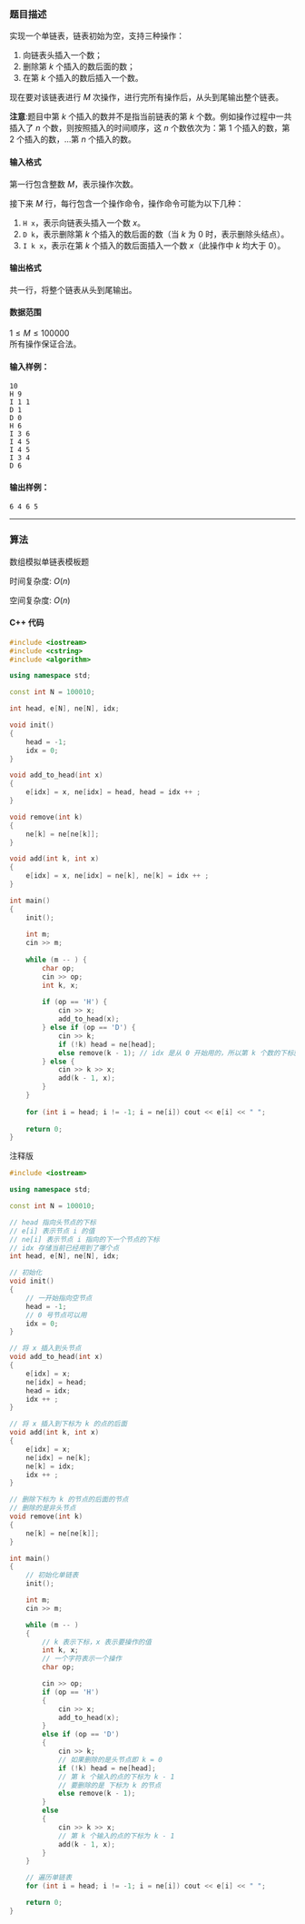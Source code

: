 ### 题目描述
实现一个单链表，链表初始为空，支持三种操作：

1.  向链表头插入一个数；
2.  删除第 $k$ 个插入的数后面的数；
3.  在第 $k$ 个插入的数后插入一个数。

现在要对该链表进行 $M$ 次操作，进行完所有操作后，从头到尾输出整个链表。

**注意**:题目中第 $k$ 个插入的数并不是指当前链表的第 $k$ 个数。例如操作过程中一共插入了 $n$ 个数，则按照插入的时间顺序，这 $n$ 个数依次为：第 $1$ 个插入的数，第 $2$ 个插入的数，…第 $n$ 个插入的数。

#### 输入格式

第一行包含整数 $M$，表示操作次数。

接下来 $M$ 行，每行包含一个操作命令，操作命令可能为以下几种：

1.  `H x`，表示向链表头插入一个数 $x$。
2.  `D k`，表示删除第 $k$ 个插入的数后面的数（当 $k$ 为 $0$ 时，表示删除头结点）。
3.  `I k x`，表示在第 $k$ 个插入的数后面插入一个数 $x$（此操作中 $k$ 均大于 $0$）。

#### 输出格式

共一行，将整个链表从头到尾输出。

#### 数据范围

$1 \le M \le 100000$  
所有操作保证合法。

#### 输入样例：

    10
    H 9
    I 1 1
    D 1
    D 0
    H 6
    I 3 6
    I 4 5
    I 4 5
    I 3 4
    D 6


#### 输出样例：

    6 4 6 5

---
### 算法

数组模拟单链表模板题

时间复杂度: $O(n)$

空间复杂度: $O(n)$
#### C++ 代码
```cpp
#include <iostream>
#include <cstring>
#include <algorithm>

using namespace std;

const int N = 100010;

int head, e[N], ne[N], idx;

void init()
{
    head = -1;
    idx = 0;
}

void add_to_head(int x) 
{
    e[idx] = x, ne[idx] = head, head = idx ++ ; 
}

void remove(int k)
{
    ne[k] = ne[ne[k]];
}

void add(int k, int x)
{
    e[idx] = x, ne[idx] = ne[k], ne[k] = idx ++ ;
}

int main()
{
    init();
    
    int m;
    cin >> m;
    
    while (m -- ) {
        char op;
        cin >> op;
        int k, x;
        
        if (op == 'H') {
            cin >> x;
            add_to_head(x);
        } else if (op == 'D') {
            cin >> k;
            if (!k) head = ne[head];
            else remove(k - 1); // idx 是从 0 开始用的，所以第 k 个数的下标就是 k - 1
        } else {
            cin >> k >> x;
            add(k - 1, x);
        }
    }
    
    for (int i = head; i != -1; i = ne[i]) cout << e[i] << " ";
    
    return 0;
}
```
注释版
```cpp
#include <iostream>

using namespace std;

const int N = 100010;

// head 指向头节点的下标
// e[i] 表示节点 i 的值
// ne[i] 表示节点 i 指向的下一个节点的下标
// idx 存储当前已经用到了哪个点
int head, e[N], ne[N], idx;

// 初始化
void init()
{
    // 一开始指向空节点
    head = -1;
    // 0 号节点可以用
    idx = 0;
}

// 将 x 插入到头节点
void add_to_head(int x)
{
    e[idx] = x;
    ne[idx] = head;
    head = idx;
    idx ++ ;
}

// 将 x 插入到下标为 k 的点的后面
void add(int k, int x)
{
    e[idx] = x;
    ne[idx] = ne[k];
    ne[k] = idx;
    idx ++ ;
}

// 删除下标为 k 的节点的后面的节点
// 删除的是非头节点
void remove(int k)
{
    ne[k] = ne[ne[k]];
}

int main()
{
    // 初始化单链表
    init();

    int m;
    cin >> m;

    while (m -- ) 
    {
        // k 表示下标，x 表示要操作的值
        int k, x;
        // 一个字符表示一个操作
        char op;

        cin >> op;
        if (op == 'H')
        {
            cin >> x;
            add_to_head(x);
        }
        else if (op == 'D')
        {
            cin >> k;
            // 如果删除的是头节点即 k = 0
            if (!k) head = ne[head];
            // 第 k 个输入的点的下标为 k - 1
            // 要删除的是 下标为 k 的节点
            else remove(k - 1);
        }
        else
        {
            cin >> k >> x;
            // 第 k 个输入的点的下标为 k - 1
            add(k - 1, x);
        }
    }

    // 遍历单链表
    for (int i = head; i != -1; i = ne[i]) cout << e[i] << " ";

    return 0;
}
```

